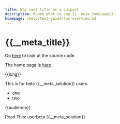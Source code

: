 ```yaml
---
title: Way cool title as a snippet
description: Dunno what to say {{__meta_homepage}}"
homepage: /help/test-guide/toc-overview.md
---
```

# {{__meta_title}}

<!--
{{$include /help/test-guide/toc-overview.md}}
-->

Go [here]({{__meta_git-repo}}) to look at the source code.

The home page is [here]({{__meta_homepage}})

{{long}}

This is for beta {{__meta_solution}} users.

* one
* two

{{audience}}

Read This: userbeta {{__meta_solution}}

